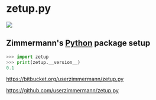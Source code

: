 
# zetup.py


![](https://travis-ci.org/userzimmermann/zetup.py.svg?branch=master)


## Zimmermann's [Python](http://python.org) package setup


```python
>>> import zetup
>>> print(zetup.__version__)
0.1
```


<https://bitbucket.org/userzimmermann/zetup.py>

<https://github.com/userzimmermann/zetup.py>

